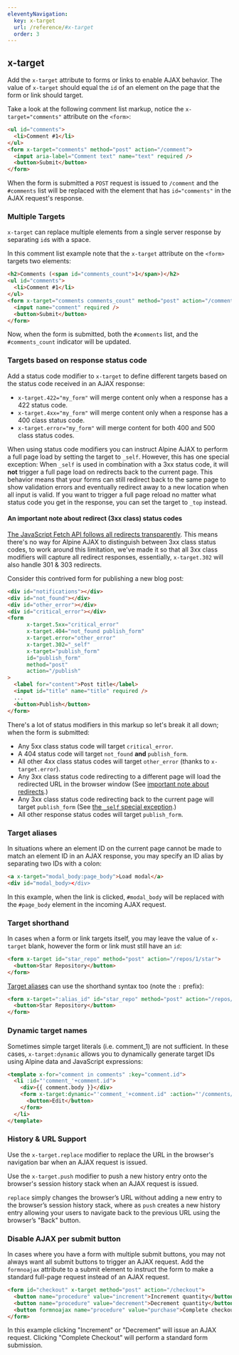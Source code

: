 ```yaml
---
eleventyNavigation:
  key: x-target
  url: /reference/#x-target
  order: 3
---
```


## x-target

Add the `x-target` attribute to forms or links to enable AJAX behavior. The value of `x-target` should equal the `id` of an element on the page that the form or link should target.

Take a look at the following comment list markup, notice the `x-target="comments"` attribute on the `<form>`:

```html
<ul id="comments">
  <li>Comment #1</li>
</ul>
<form x-target="comments" method="post" action="/comment">
  <input aria-label="Comment text" name="text" required />
  <button>Submit</button>
</form>
```

When the form is submitted a `POST` request is issued to `/comment` and the `#comments` list will be replaced with the element that has `id="comments"` in the AJAX request's response.

### Multiple Targets

`x-target` can replace multiple elements from a single server response by separating `id`s with a space.

In this comment list example note that the `x-target` attribute on the `<form>` targets two elements:

```html
<h2>Comments (<span id="comments_count">1</span>)</h2>
<ul id="comments">
  <li>Comment #1</li>
</ul>
<form x-target="comments comments_count" method="post" action="/comment">
  <input name="comment" required />
  <button>Submit</button>
</form>
```

Now, when the form is submitted, both the `#comments` list, and the `#comments_count` indicator will be updated.

### Targets based on response status code

Add a status code modifier to `x-target` to define different targets based on the status code received in an AJAX response:

* `x-target.422="my_form"` will merge content only when a response has a 422 status code.
* `x-target.4xx="my_form"` will merge content only when a response has a 400 class status code.
* `x-target.error="my_form"` will merge content for both 400 and 500 class status codes.

When using status code modifiers you can instruct Alpine AJAX to perform a full page load by setting the target to `_self`. <span id="_self-special-exception">However, this has one special exception:</span> When `_self` is used in combination with a 3xx status code, it will **not** trigger a full page load on redirects back to the current page. This behavior means that your forms can still redirect back to the same page to show validation errors and eventually redirect away to a new location when all input is valid. If you want to trigger a full page reload no matter what status code you get in the response, you can set the target to `_top` instead.


#### An important note about redirect (3xx class) status codes

[The JavaScript Fetch API follows all redirects transparently](https://blog.jim-nielsen.com/2021/fetch-and-3xx-redirect-status-codes/). This means there's no way for Alpine AJAX to distinguish between 3xx class status codes, to work around this limitation, we've made it so that all 3xx class modifiers will capture all redirect responses, essentially, `x-target.302` will also handle 301 & 303 redirects.

Consider this contrived form for publishing a new blog post:

  ```html
  <div id="notifications"></div>
  <div id="not_found"></div>
  <div id="other_error"></div>
  <div id="critical_error"></div>
  <form
        x-target.5xx="critical_error"
        x-target.404="not_found publish_form"
        x-target.error="other_error"
        x-target.302="_self"
        x-target="publish_form"
        id="publish_form"
        method="post"
        action="/publish"
  >
    <label for="content">Post title</label>
    <input id="title" name="title" required />
    ...
    <button>Publish</button>
  </form>
  ```
There's a lot of status modifiers in this markup so let's break it all down; when the form is submitted:

* Any 5xx class status code will target `critical_error`.
* A 404 status code will target `not_found` **and** `publish_form`.
* All other 4xx class status codes will target `other_error` (thanks to `x-target.error`).
* Any 3xx class status code redirecting to a different page will load the redirected URL in the browser window (See [important note about redirects](#an-important-note-about-redirect-3xx-class-status-codes).)
* Any 3xx class status code redirecting back to the current page will target `publish_form`   (See [the `_self` special exception](#_self-special-exception).)
* All other response status codes will target `publish_form`.

### Target aliases

In situations where an element ID on the current page cannot be made to match an element ID in an AJAX response, you may specify an ID alias by separating two IDs with a colon:

```html
<a x-target="modal_body:page_body">Load modal</a>
<div id="modal_body></div>
```

In this example, when the link is clicked, `#modal_body` will be replaced with the `#page_body` element in the incoming AJAX request.

### Target shorthand

In cases when a form or link targets itself, you may leave the value of `x-target` blank, however the form or link must still have an `id`:

```html
<form x-target id="star_repo" method="post" action="/repos/1/star">
  <button>Star Repository</button>
</form>
```

[Target aliases](#target-aliases) can use the shorthand syntax too (note the `:` prefix):

```html
<form x-target=":alias_id" id="star_repo" method="post" action="/repos/1/star">
  <button>Star Repository</button>
</form>
```

### Dynamic target names

Sometimes simple target literals (i.e. comment_1) are not sufficient. In these cases, `x-target:dynamic` allows you to dynamically generate target IDs using Alpine data and JavaScript expressions:

```html
<template x-for="comment in comments" :key="comment.id">
  <li :id="'comment_'+comment.id">
    <div>{{ comment.body }}</div>
    <form x-target:dynamic="'comment_'+comment.id" :action="'/comments/'+comment.id" method="post">
      <button>Edit</button>
    </form>
  </li>
</template>
```

### History & URL Support

Use the `x-target.replace` modifier to replace the URL in the browser's navigation bar when an AJAX request is issued.

Use the `x-target.push` modifier to push a new history entry onto the browser's session history stack when an AJAX request is issued.

`replace` simply changes the browser’s URL without adding a new entry to the browser’s session history stack, where as `push` creates a new history entry allowing your users to navigate back to the previous URL using the browser’s "Back" button.

### Disable AJAX per submit button

In cases where you have a form with multiple submit buttons, you may not always want all submit buttons to trigger an AJAX request. Add the `formnoajax` attribute to a submit element to instruct the form to make a standard full-page request instead of an AJAX request.

```html
<form id="checkout" x-target method="post" action="/checkout">
  <button name="procedure" value="increment">Increment quantity</button>
  <button name="procedure" value="decrement">Decrement quantity</button>
  <button formnoajax name="procedure" value="purchase">Complete checkout</button>
</form>
```

In this example clicking "Increment" or "Decrement" will issue an AJAX request. Clicking "Complete Checkout" will perform a standard form submission.

